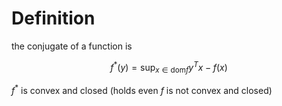 # Definition

the conjugate of a function is  

$$
f^*(y)=\sup_{x\in \text{dom} f}y^Tx-f(x)
$$

$f^*$ is convex and closed (holds even $f$ is not convex and closed)